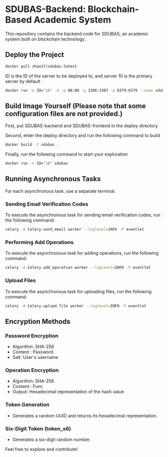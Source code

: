 # SDUBAS-Backend: Blockchain-Based Academic System

This repository contains the backend code for SDUBAS, an academic system built on blockchain technology.

## Deploy the Project

```bash
docker pull zhao17/sdubas:latest
```

ID is the ID of the server to be deployed to, and server 10 is the primary server by default

```bash
docker run -e ID="10" -d -p 80:80 -p 3306:3307 -p 6379:6379 --name sdubas zhao17/sdubas:latest
```

## Build Image Yourself (Please note that some configuration files are not provided.)

First, put SDUBAS-backend and SDUBAS-frontend in the deploy directory

Second, enter the deploy directory and run the following command to build

```bash
docker build -t sdubas .
```

Finally, run the following command to start your exploration

```bash
docker run -e ID="10" sdubas  
```

## Running Asynchronous Tasks

For each asynchronous task, use a separate terminal.

### Sending Email Verification Codes

To execute the asynchronous task for sending email verification codes, run the following command:

```bash
celery -A Celery.send_email worker --loglevel=INFO -P eventlet
```

### Performing Add Operations

To execute the asynchronous task for adding operations, run the following command:

```bash
celery -A Celery.add_operation worker --loglevel=INFO -P eventlet
```

### Upload Files

To execute the asynchronous task for uploading files, run the following command:

```bash
celery -A Celery.upload_file worker --loglevel=INFO -P eventlet
```

## Encryption Methods

### Password Encryption

- Algorithm: SHA-256
- Content : Password
- Salt: User's username

### Operation Encryption

- Algorithm: SHA-256
- Content : Func
- Output: Hexadecimal representation of the hash value

### Token Generation

- Generates a random UUID and returns its hexadecimal representation.

### Six-Digit Token (token_s6)

- Generates a six-digit random number.

Feel free to explore and contribute!
